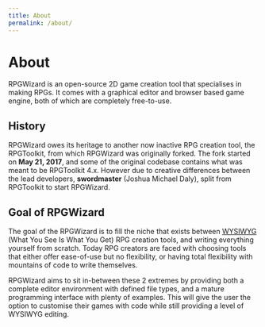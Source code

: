 ```yaml
---
title: About
permalink: /about/
---
```


# About
RPGWizard is an open-source 2D game creation tool that specialises in making RPGs. It comes with a graphical editor and browser based game engine, both of which are completely free-to-use.

## History
RPGWizard owes its heritage to another now inactive RPG creation tool, the RPGToolkit, from which RPGWizard was originally forked. The fork started on **May 21, 2017**, and some of the original codebase contains what was meant to be RPGToolkit 4.x. However due to creative differences between the lead developers, **swordmaster** (Joshua Michael Daly), split from RPGToolkit to start RPGWizard.

## Goal of RPGWizard
The goal of the RPGWizard is to fill the niche that exists between [WYSIWYG](https://en.wikipedia.org/wiki/WYSIWYG) (What You See Is What You Get) RPG creation tools, and writing everything yourself from scratch. Today RPG creators are faced with choosing tools that either offer ease-of-use but no flexibility, or having total flexibility with mountains of code to write themselves.

RPGWizard aims to sit in-between these 2 extremes by providing both a complete editor environment with defined file types, and a mature programming interface with plenty of examples. This will give the user the option to customise their games with code while still providing a level of WYSIWYG editing.
